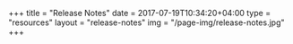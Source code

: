 +++
title = "Release Notes"
date = 2017-07-19T10:34:20+04:00
type = "resources"
layout = "release-notes"
img = "/page-img/release-notes.jpg"
+++

